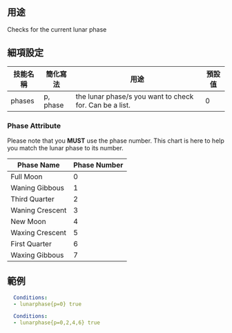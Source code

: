 ## 用途
Checks for the current lunar phase


## 細項設定
| 技能名稱 | 簡化寫法| 用途 | 預設值 |
|-----------|-----------|----------------------------------------------------------------------|---------|
| phases| p, phase  | the lunar phase/s you want to check for. Can be a list.  | 0   |

### Phase Attribute
Please note that you **MUST** use the phase number. This chart is here to help you match the lunar phase to its number.

|   Phase Name| Phase Number |
| --------------- | -------------|
| Full Moon   |   0  |
| Waning Gibbous  |   1  |
| Third Quarter   |   2  |
| Waning Crescent |   3  |
| New Moon|   4  |
| Waxing Crescent |   5  |
| First Quarter   |   6  |
| Waxing Gibbous  |   7  |


## 範例
```yaml
  Conditions:
  - lunarphase{p=0} true
```
```yaml
  Conditions:
  - lunarphase{p=0,2,4,6} true
```